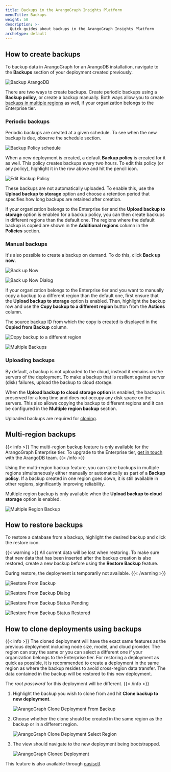 ```yaml
---
title: Backups in the ArangoGraph Insights Platform
menuTitle: Backups
weight: 50
description: >-
  Quick guides about backups in the ArangoGraph Insights Platform
archetype: default
---
```

## How to create backups

To backup data in ArangoGraph for an ArangoDB installation, navigate to the
**Backups** section of your deployment created previously.

![Backup ArangoDB](../../../images/arangograph-backup-section.png)

There are two ways to create backups. Create periodic backups using a
**Backup policy**, or create a backup manually.
Both ways allow you to create [backups in multiple regions](#multi-region-backups)
as well, if your organization belongs to the Enterprise tier.

### Periodic backups

Periodic backups are created at a given schedule. To see when the new backup is
due, observe the schedule section.

![Backup Policy schedule](../../../images/arangograph-backup-policy-schedule.png)

When a new deployment is created, a default **Backup policy** is created for it
as well. This policy creates backups every two hours. To edit this policy
(or any policy), highlight it in the row above and hit the pencil icon.

![Edit Backup Policy](../../../images/arangograph-edit-backup-policy.png)

These backups are not automatically uploaded. To enable this, use the
**Upload backup to storage** option and choose a retention period that
specifies how long backups are retained after creation. 

If your organization belongs to the Enterprise tier and the
**Upload backup to storage** option is enabled for a backup policy,
you can then create backups in different regions than the default one.
The regions where the default backup is copied are shown in the
**Additional regions** column in the **Policies** section.

### Manual backups

It's also possible to create a backup on demand. To do this, click **Back up now**.

![Back up Now](../../../images/arangograph-back-up-now.png)

![Back up Now Dialog](../../../images/arangograph-back-up-now-dialog.png)

If your organization belongs to the Enterprise tier and you want to manually
copy a backup to a different region than the default
one, first ensure that the **Upload backup to storage** option is enabled.
Then, highlight the backup row and use the
**Copy backup to a different region** button from the **Actions** column. 

The source backup ID from
which the copy is created is displayed in the **Copied from Backup** column.

![Copy backup to a different region](../../../images/arangograph-copy-backup-different-region.png)

![Multiple Backups](../../../images/arangograph-multiple-backups.png)

### Uploading backups

By default, a backup is not uploaded to the cloud, instead it remains on the
servers of the deployment. To make a backup that is resilient against server
(disk) failures, upload the backup to cloud storage. 

When the **Upload backup to cloud storage option** is enabled, the backup is
preserved for a long time and does not occupy any disk space on the servers.
This also allows copying the backup to different regions and it can be
configured in the **Multiple region backup** section.

Uploaded backups are
required for [cloning](#how-to-clone-deployments-using-backups).

## Multi-region backups

{{< info >}}
The multi-region backup feature is only available for the ArangoGraph
Enterprise tier. To upgrade to the Enterprise tier,
[get in touch](https://www.arangodb.com/contact/)
with the ArangoDB team.
{{< /info >}}

Using the multi-region backup feature, you can store backups in multiple regions
simultaneously either manually or automatically as part of a **Backup policy**.
If a backup created in one region goes down, it is still available in other
regions, significantly improving reliability. 

Multiple region backup is only available when the
**Upload backup to cloud storage** option is enabled.

![Multiple Region Backup](../../../images/arangograph-multi-region-backup.png)

## How to restore backups

To restore a database from a backup, highlight the desired backup and click the restore icon.

{{< warning >}}
All current data will be lost when restoring. To make sure that new data that
has been inserted after the backup creation is also restored, create a new 
backup before using the **Restore Backup** feature. 

During restore, the deployment is temporarily not available.
{{< /warning >}}

![Restore From Backup](../../../images/arangograph-restore-from-backup.png)

![Restore From Backup Dialog](../../../images/arangograph-restore-from-backup-dialog.png)

![Restore From Backup Status Pending](../../../images/arangograph-restore-from-backup-status-pending.png)

![Restore From Backup Status Restored](../../../images/arangograph-restore-from-backup-status-restored.png)

## How to clone deployments using backups

{{< info >}}
The cloned deployment will have the exact same features as the previous
deployment including node size, model, and cloud provider. The region
can stay the same or you can select a different one if your organization belongs
to the Enterprise tier.
For restoring a deployment as quick as possible, it is recommended to create a
deployment in the same region as where the backup resides to avoid cross-region
data transfer.
The data contained in the backup will be restored to this new deployment.

The *root password* for this deployment will be different.
{{< /info >}}

1. Highlight the backup you wish to clone from and hit **Clone backup to new deployment**.

   ![ArangoGraph Clone Deployment From Backup](../../../images/arangograph-clone-deployment-from-backup.png)

2. Choose whether the clone should be created in the same region as the backup or in a
   different region.

   ![ArangoGraph Clone Deployment Select Region](../../../images/arangograph-clone-select-region.png) 

3. The view should navigate to the new deployment being bootstrapped.

   ![ArangoGraph Cloned Deployment](../../../images/arangograph-cloned-deployment.png)

This feature is also available through [oasisctl](../api/oasisctl/_index.md).
